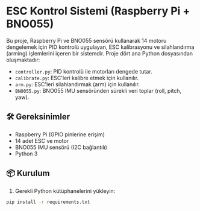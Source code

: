 # ESC Kontrol Sistemi (Raspberry Pi + BNO055)

Bu proje, Raspberry Pi ve BNO055 sensörü kullanarak 14 motoru dengelemek için PID kontrolü uygulayan, ESC kalibrasyonu ve silahlandırma (arming) işlemlerini içeren bir sistemdir. Proje dört ana Python dosyasından oluşmaktadır:

- `controller.py`: PID kontrolü ile motorları dengede tutar.
- `calibrate.py`: ESC'leri kalibre etmek için kullanılır.
- `arm.py`: ESC'leri silahlandırmak (arm) için kullanılır.
- `BNO055.py`: BNO055 IMU sensöründen sürekli veri toplar (roll, pitch, yaw).

## 🛠️ Gereksinimler

- Raspberry Pi (GPIO pinlerine erişim)
- 14 adet ESC ve motor
- BNO055 IMU sensörü (I2C bağlantılı)
- Python 3

## 📦 Kurulum

1. Gerekli Python kütüphanelerini yükleyin:

```bash
pip install -r requirements.txt
